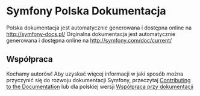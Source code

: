 Symfony Polska Dokumentacja
=====================

Polska dokumentacja jest automatycznie generowana i dostępna online na http://symfony-docs.pl/
Orginalna dokumentacja jest automatycznie generowana i dostępna online na http://symfony.com/doc/current/

Współpraca
-----------

Kochamy autorów! Aby uzyskać więcej informacji w jaki sposób można przyczynić się do rozwoju
dokumentacji Symfony, przeczytaj [Contributing to the Documentation](http://symfony.com/doc/current/contributing/documentation/overview.html) 
lub dla polskiej wersji [Współpraca przy dokumentacji](http://symfony-docs.pl/contributing/documentation/overview.html)
